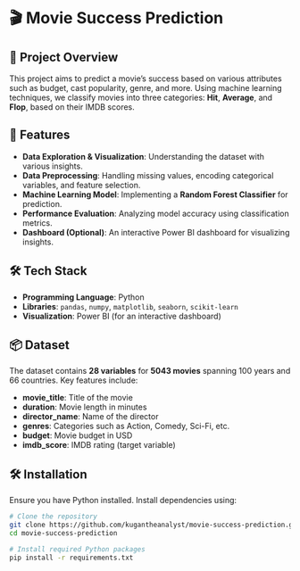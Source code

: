 # 🎬 Movie Success Prediction

## 📖 Project Overview
This project aims to predict a movie’s success based on various attributes such as budget, cast popularity, genre, and more. Using machine learning techniques, we classify movies into three categories: **Hit**, **Average**, and **Flop**, based on their IMDB scores.

## 🚀 Features
- **Data Exploration & Visualization**: Understanding the dataset with various insights.
- **Data Preprocessing**: Handling missing values, encoding categorical variables, and feature selection.
- **Machine Learning Model**: Implementing a **Random Forest Classifier** for prediction.
- **Performance Evaluation**: Analyzing model accuracy using classification metrics.
- **Dashboard (Optional)**: An interactive Power BI dashboard for visualizing insights.

## 🛠️ Tech Stack
- **Programming Language**: Python
- **Libraries**: `pandas`, `numpy`, `matplotlib`, `seaborn`, `scikit-learn`
- **Visualization**: Power BI (for an interactive dashboard)

## 📦 Dataset
The dataset contains **28 variables** for **5043 movies** spanning 100 years and 66 countries. Key features include:
- **movie_title**: Title of the movie
- **duration**: Movie length in minutes
- **director_name**: Name of the director
- **genres**: Categories such as Action, Comedy, Sci-Fi, etc.
- **budget**: Movie budget in USD
- **imdb_score**: IMDB rating (target variable)

## 🛠️ Installation
Ensure you have Python installed. Install dependencies using:

```bash
# Clone the repository
git clone https://github.com/kugantheanalyst/movie-success-prediction.git
cd movie-success-prediction

# Install required Python packages
pip install -r requirements.txt
